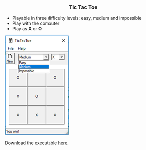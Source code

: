 ### <p align='center'>Tic Tac Toe</p>
* Playable in three difficulty levels: easy, medium and impossible
* Play with the computer
* Play as __X__ or __O__

![Screenshot](TicTacToe/Screenshot.png)

Download the executable [here](https://github.com/aks2161989/Executables-of-tic-tac-toe/raw/master/TicTacToe.exe).
